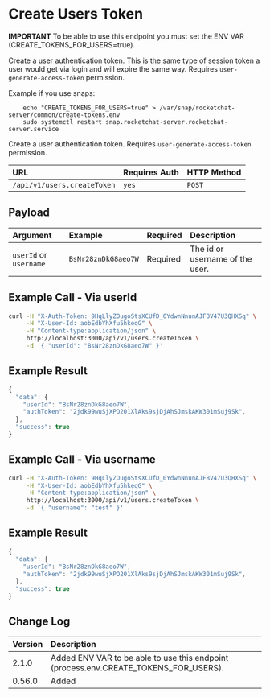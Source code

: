 # Create Users Token

**IMPORTANT** To be able to use this endpoint you must set the ENV VAR \(CREATE\_TOKENS\_FOR\_USERS=true\).

Create a user authentication token. This is the same type of session token a user would get via login and will expire the same way. Requires `user-generate-access-token` permission.

Example if you use snaps:

```text
    echo "CREATE_TOKENS_FOR_USERS=true" > /var/snap/rocketchat-server/common/create-tokens.env
    sudo systemctl restart snap.rocketchat-server.rocketchat-server.service
```

Create a user authentication token. Requires `user-generate-access-token` permission.

| URL | Requires Auth | HTTP Method |
| :--- | :--- | :--- |
| `/api/v1/users.createToken` | `yes` | `POST` |

## Payload

| Argument | Example | Required | Description |
| :--- | :--- | :--- | :--- |
| `userId` or `username` | `BsNr28znDkG8aeo7W` | Required | The id or username of the user. |

## Example Call - Via userId

```bash
curl -H "X-Auth-Token: 9HqLlyZOugoStsXCUfD_0YdwnNnunAJF8V47U3QHXSq" \
     -H "X-User-Id: aobEdbYhXfu5hkeqG" \
     -H "Content-type:application/json" \
     http://localhost:3000/api/v1/users.createToken \
     -d '{ "userId": "BsNr28znDkG8aeo7W" }'
```

## Example Result

```javascript
{
  "data": {
    "userId": "BsNr28znDkG8aeo7W",
    "authToken": "2jdk99wuSjXPO201XlAks9sjDjAhSJmskAKW301mSuj9Sk",
  },
  "success": true
}
```

## Example Call - Via username

```bash
curl -H "X-Auth-Token: 9HqLlyZOugoStsXCUfD_0YdwnNnunAJF8V47U3QHXSq" \
     -H "X-User-Id: aobEdbYhXfu5hkeqG" \
     -H "Content-type:application/json" \
     http://localhost:3000/api/v1/users.createToken \
     -d '{ "username": "test" }'
```

## Example Result

```javascript
{
  "data": {
    "userId": "BsNr28znDkG8aeo7W",
    "authToken": "2jdk99wuSjXPO201XlAks9sjDjAhSJmskAKW301mSuj9Sk",
  },
  "success": true
}
```

## Change Log

| Version | Description |
| :--- | :--- |
| 2.1.0 | Added ENV VAR to be able to use this endpoint \(process.env.CREATE\_TOKENS\_FOR\_USERS\). |
| 0.56.0 | Added |

